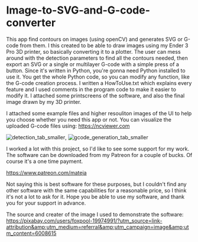 # Image-to-SVG-and-G-code-converter
This app find contours on images (using openCV) and generates SVG or G-code from them. I this created to be able to draw images using my Ender 3 Pro 3D printer, so basically converting it to a plotter. The user can mess around with the detection parameters to find all the contours needed, then export an SVG or a single or multilayer G-code with a simple press of a button. Since it's written in Python, you're gonna need Python installed to use it. You get the whole Python code, so you can modify any function, like the G-code creation process. I written a HowToUse.txt which explains every feature and I used comments in the program code to make it easier to modify it. I attached some printscreens of the software, and also the final image drawn by my 3D printer.

I attached some example files and higher resouliton images of the UI to help you choose whether you need this app or not. 
You can visualize the uploaded G-code files using: https://ncviewer.com

![detection_tab_smaller](https://user-images.githubusercontent.com/57275060/119264561-040f9600-bbe4-11eb-9119-34e07fd50da7.png), ![gcode_generation_tab_smaller](https://user-images.githubusercontent.com/57275060/119264585-1b4e8380-bbe4-11eb-873d-b83d813f3b2b.JPG)

I worked a lot with this project, so I'd like to see some support for my work. The software can be downloaded from my Patreon for a  couple of bucks. Of course it's a one time payment. 

https://www.patreon.com/mateja

Not saying this is best software for these purposes, but I couldn't find any other software with the same capabilities for a reasonable price, so I think it's not a lot to ask for it. Hope you be able to use my software, and thank you for your support in advance.

The source and creater of the image I used to demonstrate the software:
https://pixabay.com/users/foxpool-19974991/?utm_source=link-attribution&amp;utm_medium=referral&amp;utm_campaign=image&amp;utm_content=6008615




